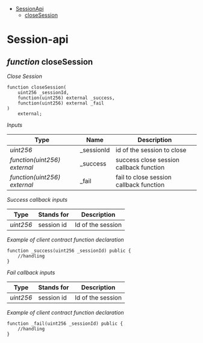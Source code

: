* [SessionApi](#session-api)
  * [closeSession](#*function*-closesession)

# Session-api

## *function* closeSession

*Close Session*

```solidity
function closeSession(
    uint256 _sessionId,
    function(uint256) external _success,
    function(uint256) external _fail
)
    external;
```

*Inputs*

| Type | Name | Description |
|-|-|-|
| *uint256* | _sessionId | id of the session to close |
| *function(uint256) external* | _success | success close session callback function |
| *function(uint256) external* | _fail | fail to close session callback function |

*Success callback inputs*

| Type | Stands for | Description |
|-|-|-|
| *uint256* | session id | Id of the session |

*Example of client contract function declaration*
```solidity
function _success(uint256 _sessionId) public {
    //handling
}
```

*Fail callback inputs*

| Type | Stands for | Description |
|-|-|-|
| *uint256* | session id | Id of the session |

*Example of client contract function declaration*
```solidity
function _fail(uint256 _sessionId) public {
    //handling
}
```